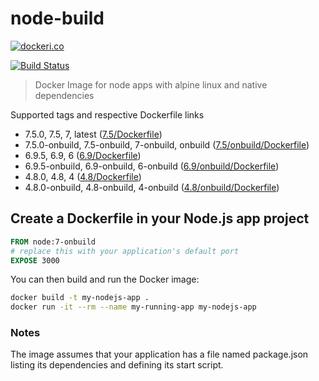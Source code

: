 # node-build

[![dockeri.co](http://dockeri.co/image/lgatica/node-build)](https://hub.docker.com/r/lgatica/node-build/)

[![Build Status](https://travis-ci.org/lgaticaq/node-build.svg?branch=master)](https://travis-ci.org/lgaticaq/node-build)

> Docker Image for node apps with alpine linux and native dependencies

Supported tags and respective Dockerfile links

- 7.5.0, 7.5, 7, latest ([7.5/Dockerfile](https://github.com/lgaticaq/node-build/blob/master/7.5.0/Dockerfile))
- 7.5.0-onbuild, 7.5-onbuild, 7-onbuild, onbuild ([7.5/onbuild/Dockerfile](https://github.com/lgaticaq/node-build/blob/master/7.5.0/onbuild/Dockerfile))
- 6.9.5, 6.9, 6 ([6.9/Dockerfile](https://github.com/lgaticaq/node-build/blob/master/6.9.5/Dockerfile))
- 6.9.5-onbuild, 6.9-onbuild, 6-onbuild ([6.9/onbuild/Dockerfile](https://github.com/lgaticaq/node-build/blob/master/6.9.5/onbuild/Dockerfile))
- 4.8.0, 4.8, 4 ([4.8/Dockerfile](https://github.com/lgaticaq/node-build/blob/master/4.8.0/Dockerfile))
- 4.8.0-onbuild, 4.8-onbuild, 4-onbuild ([4.8/onbuild/Dockerfile](https://github.com/lgaticaq/node-build/blob/master/4.8.0/onbuild/Dockerfile))

## Create a Dockerfile in your Node.js app project
```dockerfile
FROM node:7-onbuild
# replace this with your application's default port
EXPOSE 3000
```

You can then build and run the Docker image:

```bash
docker build -t my-nodejs-app .
docker run -it --rm --name my-running-app my-nodejs-app
```

### Notes
The image assumes that your application has a file named package.json listing its dependencies and defining its start script.
